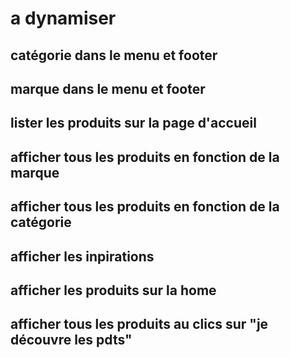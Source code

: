 # a dynamiser

## catégorie dans le menu et footer
## marque dans le menu et footer
## lister les produits sur la page d'accueil
## afficher tous les produits en fonction de la marque
## afficher tous les produits en fonction de la catégorie
## afficher les inpirations
## afficher les produits sur la home 
## afficher tous les produits au clics sur "je découvre les pdts" 

